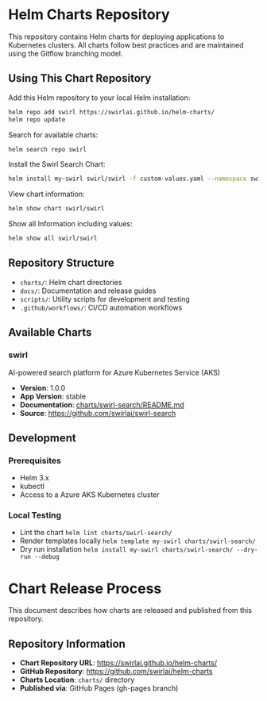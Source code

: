 # Helm Charts Repository

This repository contains Helm charts for deploying applications to Kubernetes clusters.
All charts follow best practices and are maintained using the Gitflow branching model.

## Using This Chart Repository

Add this Helm repository to your local Helm installation:
```bash 
helm repo add swirl https://swirlai.github.io/helm-charts/
helm repo update
```

Search for available charts:
```bash
helm search repo swirl
```

Install the Swirl Search Chart:
```bash
helm install my-swirl swirl/swirl -f custom-values.yaml --namespace swirl --create-namespace
```

View chart information:
```bash
helm show chart swirl/swirl
```

Show all Information including values:
```bash
helm show all swirl/swirl
```


## Repository Structure

- `charts/`: Helm chart directories
- `docs/`: Documentation and release guides
- `scripts/`: Utility scripts for development and testing
- `.github/workflows/`: CI/CD automation workflows

## Available Charts

### swirl
AI-powered search platform for Azure Kubernetes Service (AKS)

- **Version**: 1.0.0
- **App Version**: stable
- **Documentation**: [charts/swirl-search/README.md](charts/swirl-search/README.md)
- **Source**: https://github.com/swirlai/swirl-search

## Development

### Prerequisites
- Helm 3.x
- kubectl
- Access to a Azure AKS Kubernetes cluster

### Local Testing
* Lint the chart `helm lint charts/swirl-search/`
* Render templates locally  `helm template my-swirl charts/swirl-search/`
* Dry run installation  `helm install my-swirl charts/swirl-search/ --dry-run --debug`
# Chart Release Process

This document describes how charts are released and published from this repository.

## Repository Information

- **Chart Repository URL**: https://swirlai.github.io/helm-charts/
- **GitHub Repository**: https://github.com/swirlai/helm-charts
- **Charts Location**: `charts/` directory
- **Published via**: GitHub Pages (gh-pages branch)
